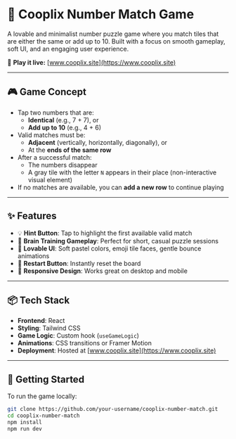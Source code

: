 # 🧩 Cooplix Number Match Game

A lovable and minimalist number puzzle game where you match tiles that are either the same or add up to 10. Built with a focus on smooth gameplay, soft UI, and an engaging user experience.

🔗 **Play it live:** [www.cooplix.site](https://www.cooplix.site)

---

## 🎮 Game Concept

- Tap two numbers that are:
  - **Identical** (e.g., 7 + 7), or  
  - **Add up to 10** (e.g., 4 + 6)
- Valid matches must be:
  - **Adjacent** (vertically, horizontally, diagonally), or  
  - At the **ends of the same row**
- After a successful match:
  - The numbers disappear
  - A gray tile with the letter `N` appears in their place (non-interactive visual element)
- If no matches are available, you can **add a new row** to continue playing

---

## ✨ Features

- 💡 **Hint Button**: Tap to highlight the first available valid match
- 🧠 **Brain Training Gameplay**: Perfect for short, casual puzzle sessions
- 💖 **Lovable UI**: Soft pastel colors, emoji tile faces, gentle bounce animations
- 🔁 **Restart Button**: Instantly reset the board
- 📱 **Responsive Design**: Works great on desktop and mobile

---

## 📦 Tech Stack

- **Frontend**: React
- **Styling**: Tailwind CSS
- **Game Logic**: Custom hook (`useGameLogic`)
- **Animations**: CSS transitions or Framer Motion
- **Deployment**: Hosted at [www.cooplix.site](https://www.cooplix.site)

---

## 🚀 Getting Started

To run the game locally:

```bash
git clone https://github.com/your-username/cooplix-number-match.git
cd cooplix-number-match
npm install
npm run dev
